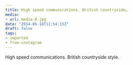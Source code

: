 ```yaml
---
title: High speed communications. British countryside…
media:
- url: media-0.jpg
date: "2014-05-18T11:54:15Z"
draft: false
tags:
- imported
- from-instagram
---
```

High speed communications. British countryside style.
